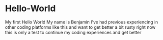 # Hello-World
My first Hello World
My name is Benjamin I've had previous experiencing in other coding platforms like this and want to get better a bit rusty right now
this is only a test to continue my coding experiences and get better
